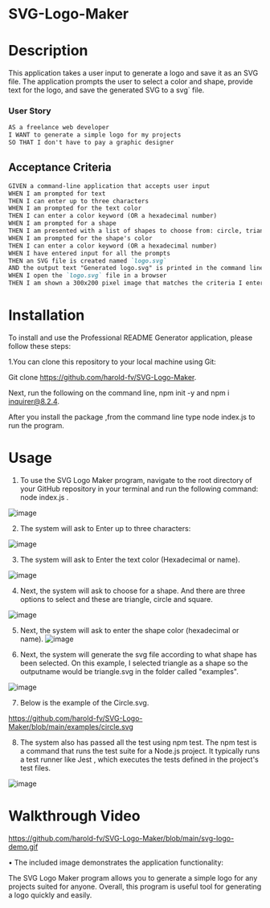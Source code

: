 # SVG-Logo-Maker

# Description
This application takes a user input to generate a logo and save it as an SVG file. The application prompts the user to select a color and shape, provide text for the logo, and save the generated SVG to a svg` file.

### User Story

```md
AS a freelance web developer
I WANT to generate a simple logo for my projects
SO THAT I don't have to pay a graphic designer
```

## Acceptance Criteria

```md
GIVEN a command-line application that accepts user input
WHEN I am prompted for text
THEN I can enter up to three characters
WHEN I am prompted for the text color
THEN I can enter a color keyword (OR a hexadecimal number)
WHEN I am prompted for a shape
THEN I am presented with a list of shapes to choose from: circle, triangle, and square
WHEN I am prompted for the shape's color
THEN I can enter a color keyword (OR a hexadecimal number)
WHEN I have entered input for all the prompts
THEN an SVG file is created named `logo.svg`
AND the output text "Generated logo.svg" is printed in the command line
WHEN I open the `logo.svg` file in a browser
THEN I am shown a 300x200 pixel image that matches the criteria I entered
```
# Installation
To install and use the Professional README Generator application, please follow these steps:

1.You can clone this repository to your local machine using Git:

Git clone https://github.com/harold-fv/SVG-Logo-Maker.

Next, run the following on the command line, npm init -y and npm i inquirer@8.2.4.

After you install the package ,from the command line type node index.js to run the program.

# Usage

1. To use the SVG Logo Maker program, navigate to the root directory of your GitHub repository in your terminal and run the following command: node index.js .

![image](https://user-images.githubusercontent.com/120603153/230541421-f4cb7f64-2217-493c-8f4e-e6aeb06e833e.png)

2. The system will ask to Enter up to three characters:

![image](https://user-images.githubusercontent.com/120603153/230541596-981b0336-71eb-42d9-a856-ef68016202c0.png)

3. The system will ask to Enter the text color (Hexadecimal or name).

![image](https://user-images.githubusercontent.com/120603153/230541764-3faf50a2-4418-4996-9dcf-96ff42e97578.png)

4. Next, the system will ask to choose for a shape. And there are three options to select and these are triangle, circle and square.

![image](https://user-images.githubusercontent.com/120603153/230541923-95845dea-b3d9-43a9-b650-926eeee8b3f4.png)

5. Next, the system will ask to enter the shape color (hexadecimal or name). 
![image](https://user-images.githubusercontent.com/120603153/230542100-647a661e-bf65-43f9-b8c6-f8c7fb8adec2.png)

6. Next, the system will generate the svg file according to what shape has been selected. On this example, I selected triangle as a shape so the outputname would be triangle.svg in the folder called "examples".

![image](https://user-images.githubusercontent.com/120603153/230542341-a7377bde-1c92-48c6-9443-e73210714f71.png)

7. Below is the example of the Circle.svg.

https://github.com/harold-fv/SVG-Logo-Maker/blob/main/examples/circle.svg

8. The system also has passed all the test using npm test. The npm test is a command that runs the test suite for a Node.js project. It typically runs a test runner like Jest , which executes the tests defined in the project's test files.

![image](https://user-images.githubusercontent.com/120603153/230542536-cfe1b296-db5c-4bf0-a1c2-ca29217d9b74.png)


# Walkthrough Video


https://github.com/harold-fv/SVG-Logo-Maker/blob/main/svg-logo-demo.gif

• The included image demonstrates the application functionality:

The SVG Logo Maker program allows you to generate a simple logo for any projects suited for anyone. Overall, this program is useful tool for generating a logo quickly and easily.
